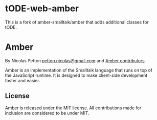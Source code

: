 tODE-web-amber
==============

This is a fork of amber-smalltalk/amber that adds additional classes for tODE.

Amber 
=====

By Nicolas Petton <petton.nicolas@gmail.com> and [Amber contributors](https://github.com/NicolasPetton/amber/contributors)

Amber is an implementation of the Smalltalk language that runs on top of the JavaScript runtime. It is designed to make client-side development faster and easier.

License
-------

Amber is released under the MIT license. All contributions made for inclusion are considered to be under MIT.
